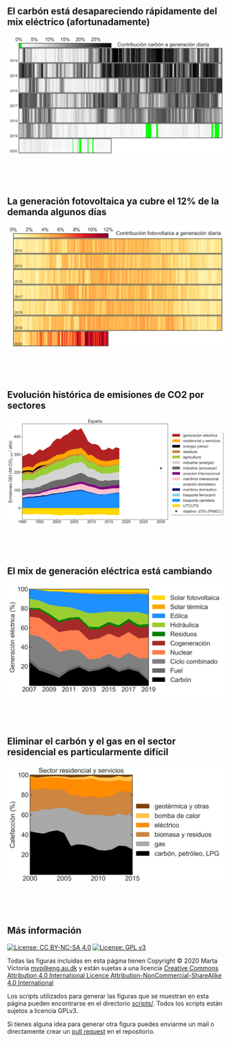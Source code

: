 ## El carbón está desapareciendo rápidamente del mix eléctrico (afortunadamente)

![Image](figures/coal_historical_use.png)

&nbsp;

&nbsp;

## La generación fotovoltaica ya cubre el 12% de la demanda algunos días

![Image](figures/PV_historical_use.png)

&nbsp;

&nbsp;

## Evolución histórica de emisiones de CO2 por sectores

![Image](figures/emisiones_historicas_sectores.png)

&nbsp;

&nbsp;

## El mix de generación eléctrica está cambiando

![Image](figures/fuentes_generacion_electrica_100.png)

&nbsp;

&nbsp;

## Eliminar el carbón y el gas en el sector residencial es particularmente difícil

![Image](figures/fuentes_sector_residencial_y_servicios.png)

&nbsp;

&nbsp;

## Más información

[![License: CC BY-NC-SA 4.0](https://img.shields.io/badge/License-CC%20BY--NC--SA%204.0-lightgrey.svg)](https://creativecommons.org/licenses/by-nc-sa/4.0/) [![License: GPL v3](https://img.shields.io/badge/License-GPLv3-blue.svg)](https://www.gnu.org/licenses/gpl-3.0)


Todas las figuras incluidas en esta página tienen Copyright © 2020 Marta Victoria <mvp@eng.au.dk> y están sujetas a una licencia [Creative Commons Attribution 4.0 International Licence Attribution-NonCommercial-ShareAlike 4.0 International](https://creativecommons.org/licenses/by-nc-sa/4.0/)

Los scripts utilizados para generar las figuras que se muestran en esta página pueden encontrarse en el directorio [scripts/](https://github.com/transicion-energetica-visual/transicion-energetica-visual.github.io/tree/master/scripts). Todos los scripts están sujetos a licencia GPLv3.


Si tienes alguna idea para generar otra figura puedes enviarme un mail o directamente crear un [pull request](https://opensource.com/article/19/7/create-pull-request-github) en el repositorio.
